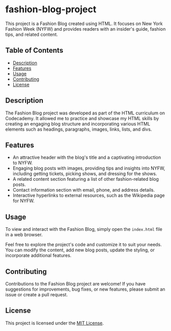 # fashion-blog-project

This project is a Fashion Blog created using HTML. It focuses on New York Fashion Week (NYFW) and provides readers with an insider's guide, fashion tips, and related content.

## Table of Contents

- [Description](#description)
- [Features](#features)
- [Usage](#usage)
- [Contributing](#contributing)
- [License](#license)

## Description

The Fashion Blog project was developed as part of the HTML curriculum on Codecademy. It allowed me to practice and showcase my HTML skills by creating an engaging blog structure and incorporating various HTML elements such as headings, paragraphs, images, links, lists, and divs.

## Features

- An attractive header with the blog's title and a captivating introduction to NYFW.
- Engaging blog posts with images, providing tips and insights into NYFW, including getting tickets, picking shows, and dressing for the shows.
- A related content section featuring a list of other fashion-related blog posts.
- Contact information section with email, phone, and address details.
- Interactive hyperlinks to external resources, such as the Wikipedia page for NYFW.

## Usage

To view and interact with the Fashion Blog, simply open the `index.html` file in a web browser.

Feel free to explore the project's code and customize it to suit your needs. You can modify the content, add new blog posts, update the styling, or incorporate additional features.

## Contributing

Contributions to the Fashion Blog project are welcome! If you have suggestions for improvements, bug fixes, or new features, please submit an issue or create a pull request.

## License

This project is licensed under the [MIT License](LICENSE).

